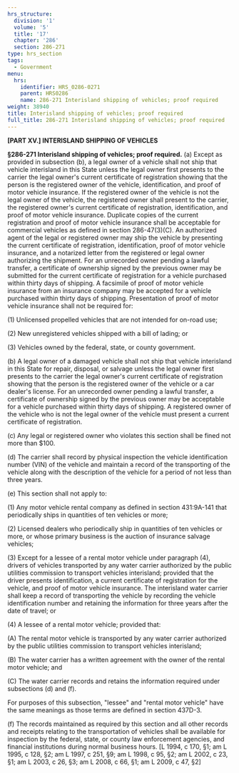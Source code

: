 ```yaml
---
hrs_structure:
  division: '1'
  volume: '5'
  title: '17'
  chapter: '286'
  section: 286-271
type: hrs_section
tags:
  - Government
menu:
  hrs:
    identifier: HRS_0286-0271
    parent: HRS0286
    name: 286-271 Interisland shipping of vehicles; proof required
weight: 38940
title: Interisland shipping of vehicles; proof required
full_title: 286-271 Interisland shipping of vehicles; proof required
---
```

**[PART XV.] INTERISLAND SHIPPING OF VEHICLES**

**§286-271 Interisland shipping of vehicles; proof required.** (a) Except as provided in subsection (b), a legal owner of a vehicle shall not ship that vehicle interisland in this State unless the legal owner first presents to the carrier the legal owner's current certificate of registration showing that the person is the registered owner of the vehicle, identification, and proof of motor vehicle insurance. If the registered owner of the vehicle is not the legal owner of the vehicle, the registered owner shall present to the carrier, the registered owner's current certificate of registration, identification, and proof of motor vehicle insurance. Duplicate copies of the current registration and proof of motor vehicle insurance shall be acceptable for commercial vehicles as defined in section 286-47(3)(C). An authorized agent of the legal or registered owner may ship the vehicle by presenting the current certificate of registration, identification, proof of motor vehicle insurance, and a notarized letter from the registered or legal owner authorizing the shipment. For an unrecorded owner pending a lawful transfer, a certificate of ownership signed by the previous owner may be submitted for the current certificate of registration for a vehicle purchased within thirty days of shipping. A facsimile of proof of motor vehicle insurance from an insurance company may be accepted for a vehicle purchased within thirty days of shipping. Presentation of proof of motor vehicle insurance shall not be required for:

(1) Unlicensed propelled vehicles that are not intended for on-road use;

(2) New unregistered vehicles shipped with a bill of lading; or

(3) Vehicles owned by the federal, state, or county government.

(b) A legal owner of a damaged vehicle shall not ship that vehicle interisland in this State for repair, disposal, or salvage unless the legal owner first presents to the carrier the legal owner's current certificate of registration showing that the person is the registered owner of the vehicle or a car dealer's license. For an unrecorded owner pending a lawful transfer, a certificate of ownership signed by the previous owner may be acceptable for a vehicle purchased within thirty days of shipping. A registered owner of the vehicle who is not the legal owner of the vehicle must present a current certificate of registration.

(c) Any legal or registered owner who violates this section shall be fined not more than $100.

(d) The carrier shall record by physical inspection the vehicle identification number (VIN) of the vehicle and maintain a record of the transporting of the vehicle along with the description of the vehicle for a period of not less than three years.

(e) This section shall not apply to:

(1) Any motor vehicle rental company as defined in section 431:9A-141 that periodically ships in quantities of ten vehicles or more;

(2) Licensed dealers who periodically ship in quantities of ten vehicles or more, or whose primary business is the auction of insurance salvage vehicles;

(3) Except for a lessee of a rental motor vehicle under paragraph (4), drivers of vehicles transported by any water carrier authorized by the public utilities commission to transport vehicles interisland; provided that the driver presents identification, a current certificate of registration for the vehicle, and proof of motor vehicle insurance. The interisland water carrier shall keep a record of transporting the vehicle by recording the vehicle identification number and retaining the information for three years after the date of travel; or

(4) A lessee of a rental motor vehicle; provided that:

(A) The rental motor vehicle is transported by any water carrier authorized by the public utilities commission to transport vehicles interisland;

(B) The water carrier has a written agreement with the owner of the rental motor vehicle; and

(C) The water carrier records and retains the information required under subsections (d) and (f).

For purposes of this subsection, "lessee" and "rental motor vehicle" have the same meanings as those terms are defined in section 437D-3.

(f) The records maintained as required by this section and all other records and receipts relating to the transportation of vehicles shall be available for inspection by the federal, state, or county law enforcement agencies, and financial institutions during normal business hours. [L 1994, c 170, §1; am L 1995, c 128, §2; am L 1997, c 251, §9; am L 1998, c 95, §2; am L 2002, c 23, §1; am L 2003, c 26, §3; am L 2008, c 66, §1; am L 2009, c 47, §2]